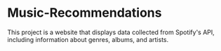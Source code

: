 # Music-Recommendations
This project is a website that displays data collected from Spotify's API, including information about genres, albums, and artists.
